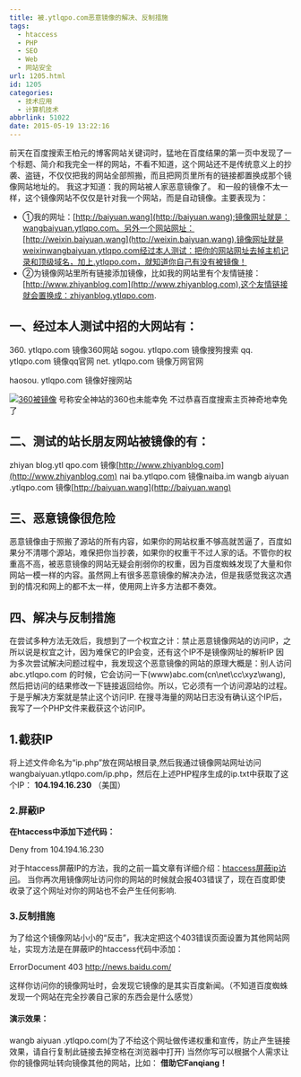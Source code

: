 ```yaml
---
title: 被.ytlqpo.com恶意镜像的解决、反制措施
tags:
  - htaccess
  - PHP
  - SEO
  - Web
  - 网站安全
url: 1205.html
id: 1205
categories:
  - 技术应用
  - 计算机技术
abbrlink: 51022
date: 2015-05-19 13:22:16
---
```


前天在百度搜索王柏元的博客网站关键词时，猛地在百度结果的第一页中发现了一个标题、简介和我完全一样的网站，不看不知道，这个网站还不是传统意义上的抄袭、盗链，不仅仅把我的网站全部照搬，而且把网页里所有的链接都置换成那个镜像网站地址的。 我这才知道：我的网站被人家恶意镜像了。 和一般的镜像不太一样，这个镜像网站不仅仅是针对我一个网站，而是自动镜像。主要表现为：

*   ①我的网址：[http://baiyuan.wang](http://baiyuan.wang);镜像网址就是：wangbaiyuan.ytlqpo.com。另外一个网站网址：[http://weixin.baiyuan.wang](http://weixin.baiyuan.wang),镜像网址就是weixinwangbaiyuan.ytlqpo.com经过本人测试：把你的网站网址去掉主机记录和顶级域名，加上.ytlqpo.com，就知道你自己有没有被镜像！
*   ②为镜像网站里所有链接添加镜像，比如我的网站里有个友情链接：[http://www.zhiyanblog.com](http://www.zhiyanblog.com),这个友情链接就会置换成：zhiyanblog.ytlqpo.com.

一、经过本人测试中招的大网站有：
----------------

360\. ytlqpo.com 镜像360网站 sogou. ytlqpo.com 镜像搜狗搜索 qq. ytlqpo.com 镜像qq官网 net. ytlqpo.com 镜像万网官网

haosou. ytlqpo.com 镜像好搜网站

[![360被镜像](http://baiyuan.wang/wp-content/uploads/2015/05/baiyuan.wang_2015-05-19_09-21-30.jpg)](http://baiyuan.wang/wp-content/uploads/2015/05/baiyuan.wang_2015-05-19_09-21-30.jpg) 号称安全神站的360也未能幸免 不过恭喜百度搜索主页神奇地幸免了

二、测试的站长朋友网站被镜像的有：
-----------------

zhiyan blog.ytl qpo.com 镜像[http://www.zhiyanblog.com](http://www.zhiyanblog.com) nai ba.ytlqpo.com 镜像naiba.im wangb aiyuan .ytlqpo.com 镜像[http://baiyuan.wang](http://baiyuan.wang)

三、恶意镜像很危险
---------

恶意镜像由于照搬了源站的所有内容，如果你的网站权重不够高就苦逼了，百度如果分不清哪个源站，难保把你当抄袭，如果你的权重干不过人家的话。不管你的权重高不高，被恶意镜像的网站无疑会削弱你的权重，因为百度蜘蛛发现了大量和你网站一模一样的内容。虽然网上有很多恶意镜像的解决办法，但是我感觉我这次遇到的情况和网上的都不太一样，使用网上许多方法都不奏效。

四、解决与反制措施
---------

在尝试多种方法无效后，我想到了一个权宜之计：禁止恶意镜像网站的访问IP，之所以说是权宜之计，因为难保它的IP会变，还有这个IP不是镜像网址的解析IP 因为多次尝试解决问题过程中，我发现这个恶意镜像的网站的原理大概是：别人访问abc.ytlqpo.com 的时候，它会访问一下(www)abc.com(cn\\net\\cc\\xyz\\wang),然后把访问的结果修改一下链接返回给你。所以，它必须有一个访问源站的过程。于是乎解决方案就是禁止这个访问IP. 在搜寻海量的网站日志没有确认这个IP后，我写了一个PHP文件来截获这个访问IP。

1.截获IP
------

<?
$file = "ip.txt";//保存的文件名
$ip = $\_SERVER\['REMOTE\_ADDR'\];
$handle = fopen($file, 'a');
fwrite($handle, "IP Address: ");
fwrite($handle, "$ip");
fwrite($handle, "\\n");
fclose($handle);
?>

将上述文件命名为“ip.php”放在网站根目录,然后我通过镜像网站网址访问wangbaiyuan.ytlqpo.com/ip.php，然后在上述PHP程序生成的ip.txt中获取了这个IP： **104.194.16.230** （美国）

### 2.屏蔽IP

**在htaccess中添加下述代码：**

Deny from 104.194.16.230

对于htaccess屏蔽IP的方法，我的之前一篇文章有详细介绍：[htaccess屏蔽ip访问](http://baiyuan.wang/web-hosting-how-to-block-specified-ip-or-network-segments.html)。 当你再次用镜像网址访问你的网站的时候就会报403错误了，现在百度即使收录了这个网址对你的网站也不会产生任何影响.

### 3.反制措施

为了给这个镜像网站小小的“反击”，我决定把这个403错误页面设置为其他网站网址，实现方法是在屏蔽IP的htaccess代码中添加：

ErrorDocument 403 http://news.baidu.com/

这样你访问你的镜像网址时，会发现它镜像的是其实百度新闻。（不知道百度蜘蛛发现一个网站在完全抄袭自己家的东西会是什么感觉）

#### 演示效果：

wangb aiyuan .ytlqpo.com(为了不给这个网址做传递权重和宣传，防止产生链接效果，请自行复制此链接去掉空格在浏览器中打开) 当然你写可以根据个人需求让你的镜像网址转向镜像其他的网站，比如： **借助它Fanqiang！**